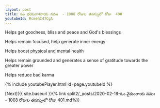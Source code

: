 ```yaml
---
layout: post
title: ఓం భయనాశనాయ నమః  - 1008 రోజుల తపస్సులో రోజు  400
youtubeId: RcmehI47CgA
---
```

 
 
Helps get goodness, bliss and peace and God's blessings
 
Helps remain focused, help generate inner energy 
 
Helps boost physical and mental health 
 
Helps remain grounded and generates a sense of gratitude towards the greater power 
 
Helps reduce bad karma
 
 
 
 


{% include youtubePlayer.html id=page.youtubeId %}
 
[Next]({{ site.baseurl }}{% link  split2/_posts/2020-02-18-ఓం వైకుంఠాయ నమః  - 1008 రోజుల తపస్సులో రోజు  401.md%})
 
